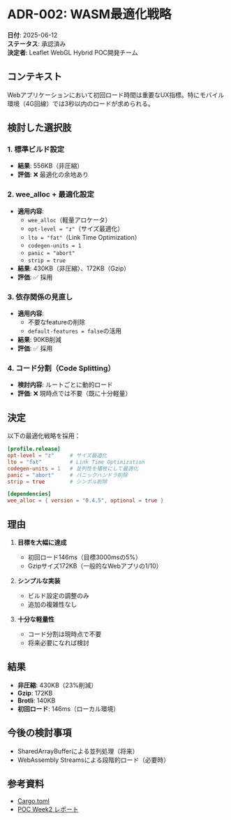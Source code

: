 # ADR-002: WASM最適化戦略

**日付**: 2025-06-12  
**ステータス**: 承認済み  
**決定者**: Leaflet WebGL Hybrid POC開発チーム  

## コンテキスト

Webアプリケーションにおいて初回ロード時間は重要なUX指標。特にモバイル環境（4G回線）では3秒以内のロードが求められる。

## 検討した選択肢

### 1. 標準ビルド設定
- **結果**: 556KB（非圧縮）
- **評価**: ❌ 最適化の余地あり

### 2. wee_alloc + 最適化設定
- **適用内容**:
  - `wee_alloc`（軽量アロケータ）
  - `opt-level = "z"`（サイズ最適化）
  - `lto = "fat"`（Link Time Optimization）
  - `codegen-units = 1`
  - `panic = "abort"`
  - `strip = true`
- **結果**: 430KB（非圧縮）、172KB（Gzip）
- **評価**: ✅ 採用

### 3. 依存関係の見直し
- **適用内容**:
  - 不要なfeatureの削除
  - `default-features = false`の活用
- **結果**: 90KB削減
- **評価**: ✅ 採用

### 4. コード分割（Code Splitting）
- **検討内容**: ルートごとに動的ロード
- **評価**: ❌ 現時点では不要（既に十分軽量）

## 決定

以下の最適化戦略を採用：

```toml
[profile.release]
opt-level = "z"     # サイズ最適化
lto = "fat"         # Link Time Optimization
codegen-units = 1   # 並列性を犠牲にして最適化
panic = "abort"     # パニックハンドラ削除
strip = true        # シンボル削除

[dependencies]
wee_alloc = { version = "0.4.5", optional = true }
```

## 理由

1. **目標を大幅に達成**
   - 初回ロード146ms（目標3000msの5%）
   - Gzipサイズ172KB（一般的なWebアプリの1/10）

2. **シンプルな実装**
   - ビルド設定の調整のみ
   - 追加の複雑性なし

3. **十分な軽量性**
   - コード分割は現時点で不要
   - 将来必要になれば検討

## 結果

- **非圧縮**: 430KB（23%削減）
- **Gzip**: 172KB
- **Brotli**: 140KB
- **初回ロード**: 146ms（ローカル環境）

## 今後の検討事項

- SharedArrayBufferによる並列処理（将来）
- WebAssembly Streamsによる段階的ロード（必要時）

## 参考資料

- [Cargo.toml](../../Cargo.toml)
- [POC Week2 レポート](../tasks/week2-wasm-chaos.md)